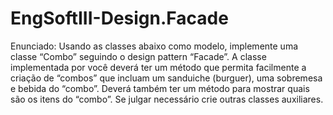 # EngSoftIII-Design.Facade

Enunciado:
Usando as classes abaixo como modelo, implemente uma classe “Combo” seguindo o design pattern “Facade”. A classe implementada por você deverá ter um método que permita facilmente a criação de “combos” que incluam um sanduiche (burguer), uma sobremesa e bebida do “combo”. Deverá também ter um método para mostrar quais são os itens do “combo”. Se julgar necessário crie outras classes auxiliares.
